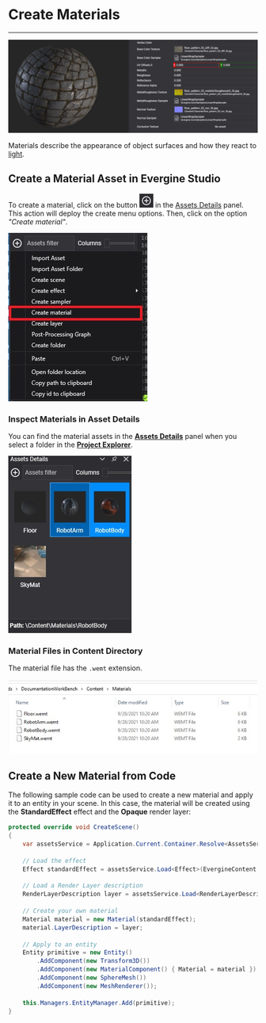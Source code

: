 # Create Materials
---
![Material header](images/materials.jpg)

Materials describe the appearance of object surfaces and how they react to [light](../lights.md).

## Create a Material Asset in Evergine Studio
To create a material, click on the button ![Plus Icon](../images/plusIcon.jpg) in the [Assets Details](../../evergine_studio/interface.md) panel. This action will deploy the create menu options. Then, click on the option _"Create material"_.

![Create new material menu option](images/AssetsDetailsMenu.jpg)

### Inspect Materials in Asset Details
You can find the material assets in the [**Assets Details**](../../evergine_studio/interface.md) panel when you select a folder in the [**Project Explorer**](../../evergine_studio/interface.md).

![Material asset](images/materialAsset.jpg)

### Material Files in Content Directory
The material file has the `.wemt` extension.

![Material file](images/materialFile.jpg)

## Create a New Material from Code
The following sample code can be used to create a new material and apply it to an entity in your scene. In this case, the material will be created using the **StandardEffect** effect and the **Opaque** render layer:

```csharp
protected override void CreateScene()
{
    var assetsService = Application.Current.Container.Resolve<AssetsService>();

    // Load the effect
    Effect standardEffect = assetsService.Load<Effect>(EvergineContent.Effects.StandardEffect);

    // Load a Render Layer description
    RenderLayerDescription layer = assetsService.Load<RenderLayerDescription>(EvergineContent.RenderLayers.Opaque);

    // Create your own material
    Material material = new Material(standardEffect);
    material.LayerDescription = layer;

    // Apply to an entity
    Entity primitive = new Entity()
        .AddComponent(new Transform3D())
        .AddComponent(new MaterialComponent() { Material = material })  
        .AddComponent(new SphereMesh())
        .AddComponent(new MeshRenderer());

    this.Managers.EntityManager.Add(primitive);
}
```